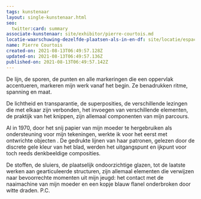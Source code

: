 ```yaml
---
tags: kunstenaar
layout: single-kunstenaar.html
seo:
  twitter:card: summary
associate-kunstenaar: site/exhibitor/pierre-courtois.md
locatie-waarschuwing-dezelfde-plaatsen-als-in-en-df: site/locatie/espace-kamer-9-k9.md
name: Pierre Courtois
created-on: 2021-08-13T06:49:57.128Z
updated-on: 2021-08-13T06:49:57.136Z
published-on: 2021-08-13T06:49:57.142Z
---
```

<!--StartFragment-->

De lijn, de sporen, de punten en alle markeringen die een oppervlak accentueren, markeren mijn werk vanaf het begin. Ze benadrukken ritme, spanning en maat.

De lichtheid en transparantie, de superposities, de verschillende lezingen die met elkaar zijn verbonden, het invoegen van verschillende elementen, de praktijk van het knippen, zijn allemaal componenten van mijn parcours.

Al in 1970, door het snij papier van mijn moeder te hergebruiken als ondersteuning voor mijn tekeningen, werkte ik voor het eerst met ontwrichte objecten . De gedrukte lijnen van haar patronen, gelezen door de discrete gele kleur van het blad, werden het uitgangspunt en ijkpunt voor toch reeds denkbeeldige composities.

De stoffen, de sluiers, de plaatselijk ondoorzichtige glazen, tot de laatste werken aan gearticuleerde structuren, zijn allemaal elementen die verwijzen naar bevoorrechte momenten uit mijn jeugd: het contact met de naaimachine van mijn moeder en een kopje blauw flanel onderbroken door witte draden. P.C.



<!--EndFragment-->